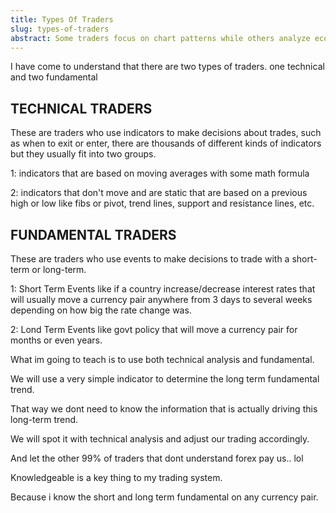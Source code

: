 ```yaml
---
title: Types Of Traders
slug: types-of-traders
abstract: Some traders focus on chart patterns while others analyze economic data.
---
```


I have come to understand that there are two types of traders. one technical and two fundamental 

## TECHNICAL TRADERS 

These are traders who use indicators to make decisions about trades, such as when to exit or enter, there are thousands of different kinds of indicators but they usually fit into two groups. 

1: indicators that are based on moving averages with some math formula 

2: indicators that don't move and are static that are based on a previous high or low like fibs or pivot, trend lines, support and resistance lines, etc. 

## FUNDAMENTAL TRADERS 

These are traders who use events to make decisions to trade with a short-term or long-term. 

1: Short Term Events like if a country increase/decrease interest rates that will usually move a currency pair anywhere from 3 days to several weeks depending on how big the rate change was. 

2: Lond Term Events like govt policy that will move a currency pair for months or even years. 

What im going to teach is to use both technical analysis and fundamental. 

We will use a very simple indicator to determine the long term fundamental trend. 

That way we dont need to know the information that is actually driving this long-term trend. 

We will spot it with technical analysis and adjust our trading accordingly. 

And let the other 99% of traders that dont understand forex pay us.. lol 

Knowledgeable is a key thing to my trading system. 

Because i know the short and long term fundamental on any currency pair. 
